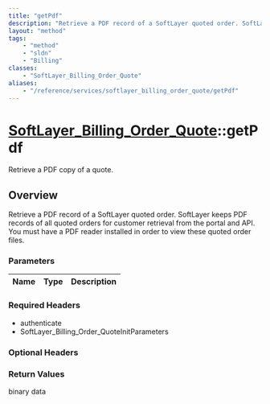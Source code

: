 ```yaml
---
title: "getPdf"
description: "Retrieve a PDF record of a SoftLayer quoted order. SoftLayer keeps PDF records of all quoted orders for customer retriev... "
layout: "method"
tags:
    - "method"
    - "sldn"
    - "Billing"
classes:
    - "SoftLayer_Billing_Order_Quote"
aliases:
    - "/reference/services/softlayer_billing_order_quote/getPdf"
---
```

# [SoftLayer_Billing_Order_Quote](/reference/services/SoftLayer_Billing_Order_Quote)::getPdf

Retrieve a PDF copy of a quote.


## Overview 
Retrieve a PDF record of a SoftLayer quoted order. SoftLayer keeps PDF records of all quoted orders for customer retrieval from the portal and API. You must have a PDF reader installed in order to view these quoted order files. 

### Parameters 
|Name | Type | Description |
| --- | --- | --- |


### Required Headers
* authenticate
* SoftLayer_Billing_Order_QuoteInitParameters

### Optional Headers

### Return Values
binary data

